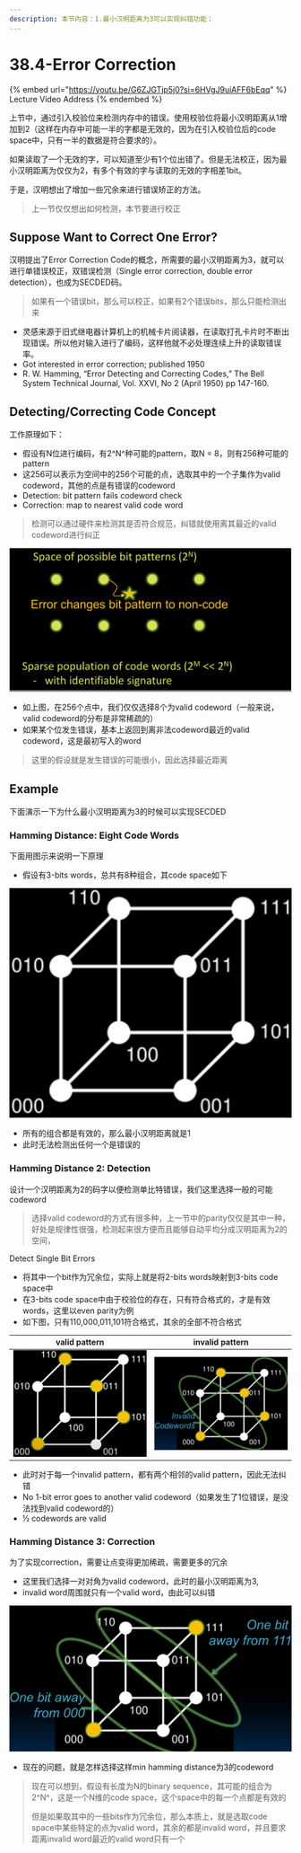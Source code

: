 ```yaml
---
description: 本节内容：1.最小汉明距离为3可以实现纠错功能；
---
```


# 38.4-Error Correction

{% embed url="https://youtu.be/G6ZJGTjp5j0?si=6HVgJ9uiAFF6bEqq" %}
Lecture Video Address
{% endembed %}

上节中，通过引入校验位来检测内存中的错误。使用校验位将最小汉明距离从1增加到2（这样在内存中可能一半的字都是无效的，因为在引入校验位后的code space中，只有一半的数据是符合要求的）。

如果读取了一个无效的字，可以知道至少有1个位出错了。但是无法校正，因为最小汉明距离为仅仅为2，有多个有效的字与读取的无效的字相差1bit。

于是，汉明想出了增加一些冗余来进行错误矫正的方法。

> 上一节仅仅想出如何检测，本节要进行校正

## Suppose Want to Correct One Error?

汉明提出了Error Correction Code的概念，所需要的最小汉明距离为3，就可以进行单错误校正，双错误检测（Single error correction, double error detection），也成为SECDED码。

> 如果有一个错误bit，那么可以校正，如果有2个错误bits，那么只能检测出来

- 灵感来源于旧式继电器计算机上的机械卡片阅读器，在读取打孔卡片时不断出现错误。所以他对输入进行了编码，这样他就不必处理连续上升的读取错误率。
- Got interested in error correction; published 1950
- R. W. Hamming, “Error Detecting and Correcting Codes,” The Bell System Technical Journal, Vol. XXVI, No 2 (April 1950) pp 147-160.

## Detecting/Correcting Code Concept

工作原理如下：

- 假设有N位进行编码，有2^N^种可能的pattern，取N = 8，则有256种可能的pattern
- 这256可以表示为空间中的256个可能的点，选取其中的一个子集作为valid codeword，其他的点是有错误的codeword
- Detection: bit pattern fails codeword check
- Correction: map to nearest valid code word

> 检测可以通过硬件来检测其是否符合规范，纠错就使用离其最近的valid codeword进行纠正

![image-20240703141934693](.image/image-20240703141934693.png)

- 如上图，在256个点中，我们仅仅选择8个为valid codeword（一般来说，valid codeword的分布是非常稀疏的）
- 如果某个位发生错误，基本上返回到离非法codeword最近的valid codeword，这是最初写入的word

> 这里的假设就是发生错误的可能很小，因此选择最近距离

## Example

下面演示一下为什么最小汉明距离为3的时候可以实现SECDED

### Hamming Distance: Eight Code Words

下面用图示来说明一下原理

- 假设有3-bits words，总共有8种组合，其code space如下

![image-20240703142056761](.image/image-20240703142056761.png)

- 所有的组合都是有效的，那么最小汉明距离就是1
- 此时无法检测出任何一个是错误的

### Hamming Distance 2: Detection

设计一个汉明距离为2的码字以便检测单比特错误，我们这里选择一般的可能codeword

> 选择valid codeword的方式有很多种，上一节中的parity仅仅是其中一种，好处是规律性很强，检测起来很方便而且能够自动平均分成汉明距离为2的空间，

Detect Single Bit Errors

- 将其中一个bit作为冗余位，实际上就是将2-bits words映射到3-bits code space中
- 在3-bits code space中由于校验位的存在，只有符合格式的，才是有效words，这里以even parity为例
- 如下图，只有110,000,011,101符合格式，其余的全部不符合格式

| valid pattern                                                | invalid pattern                                              |
| ------------------------------------------------------------ | ------------------------------------------------------------ |
| ![image-20240707151628805](.image/image-20240707151628805.png) | ![image-20240703142152741](.image/image-20240703142152741.png) |

- 此时对于每一个invalid pattern，都有两个相邻的valid pattern，因此无法纠错
- No 1-bit error goes to another valid codeword（如果发生了1位错误，是没法找到valid codeword的）
- ½ codewords are valid

### Hamming Distance 3: Correction

为了实现correction，需要让点变得更加稀疏，需要更多的冗余

- 这里我们选择一对对角为valid codeword，此时的最小汉明距离为3,
- invalid word周围就只有一个valid word，由此可以纠错

![image-20240703142257336](.image/image-20240703142257336.png)

- 现在的问题，就是怎样选择这样min hamming distance为3的codeword

> 现在可以想到，假设有长度为N的binary sequence，其可能的组合为2^N^，这是一个N维的code space，这个space中的每一个点都是有效的
>
> 但是如果取其中的一些bits作为冗余位，那么本质上，就是选取code space中某些特定的点为valid word，其余的都是invalid word，并且要求距离invalid word最近的valid word只有一个
